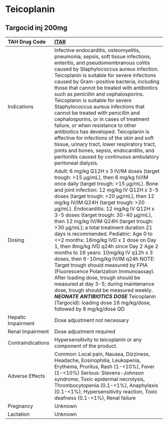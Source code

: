 # Teicoplanin

## Targocid inj 200mg

| TAH Drug Code      | [ITAR](https://www.tahsda.org.tw/drugs/hissearch.php?drug_code=ITAR)                                                                                                                                                                                                                                                                                                                                                                                                                                                                                                                                                                                                                                                                                                                                                                                                                                                                                           |
|:-------------------|:---------------------------------------------------------------------------------------------------------------------------------------------------------------------------------------------------------------------------------------------------------------------------------------------------------------------------------------------------------------------------------------------------------------------------------------------------------------------------------------------------------------------------------------------------------------------------------------------------------------------------------------------------------------------------------------------------------------------------------------------------------------------------------------------------------------------------------------------------------------------------------------------------------------------------------------------------------------|
| Indications        | Infective endocarditis, osteomyelitis, pneumonia, sepsis, soft tissue infections, enteritis, and pseudomembranous colitis caused by Staphylococcus aureus infection. Teicoplanin is suitable for severe infections caused by Gram-positive bacteria, including those that cannot be treated with antibiotics such as penicillin and cephalosporins. Teicoplanin is suitable for severe Staphylococcus aureus infections that cannot be treated with penicillin and cephalosporins, or in cases of treatment failure, or when resistance to other antibiotics has developed. Teicoplanin is effective for infections of the skin and soft tissue, urinary tract, lower respiratory tract, joints and bones, sepsis, endocarditis, and peritonitis caused by continuous ambulatory peritoneal dialysis.                                                                                                                                                          |
| Dosing             | Adult: 6 mg/kg Q12H x 3 IV/IM doses (target trough: >15 μg/mL), then 6 mg/kg IV/IM once daily (target trough: >15 μg/mL). Bone and joint infection: 12 mg/kg IV Q12H x 3-5 doses (target trough: >20 μg/mL), then 12 mg/kg IV/IM Q24H (target trough: >20 μg/mL). Endocarditis: 12 mg/kg IV Q12H x 3-5 doses (target trough: 30-40 μg/mL), then 12 mg/kg IV/IM Q24H (target trough: >30 μg/mL); a total treatment duration 21 days is recommended. Pediatric: Age 0 to <=2 months: 16mg/kg IVD x 1 dose on Day 1, then 8mg/kg IVD q24h since Day 2 Age 2 months to 16 years: 10mg/kg IV q12h x 3 doses, then 6-10mg/kg IV/IM q24h NOTE: Target trough should measured by FPIA (Fluorescence Polarization Immunoassay). After loading dose, trough should be measured at day 3-5; during maintenance dose, trough should be measured weekly. *****NEONATE ANTIBIOTICS DOSE***** Teicoplanin (Targocid): loading dose 16 mg/kg/dose, followed by 8 mg/kg/dose QD |
| Hepatic Impairment | Dose adjustment not necessary                                                                                                                                                                                                                                                                                                                                                                                                                                                                                                                                                                                                                                                                                                                                                                                                                                                                                                                                  |
| Renal Impairment   | Dose adjustment required                                                                                                                                                                                                                                                                                                                                                                                                                                                                                                                                                                                                                                                                                                                                                                                                                                                                                                                                       |
| Contraindications  | Hypersensitivity to teicoplanin or any component of the product.                                                                                                                                                                                                                                                                                                                                                                                                                                                                                                                                                                                                                                                                                                                                                                                                                                                                                               |
| Adverse Effects    | Common: Local pain, Nausea, Dizziness, Headache, Eosinophilia, Leukopenia, Erythema, Pruritus, Rash (1-<10%), Fever (1-<10%) Serious: Stevens-Johnson syndrome, Toxic epidermal necrolysis, Thrombocytopenia (0.1-<1%), Anaphylaxis (0.1-<1%), Hypersensitivity reaction, Toxic deafness (0.1-<1%), Renal failure                                                                                                                                                                                                                                                                                                                                                                                                                                                                                                                                                                                                                                              |
| Pregnancy          | Unknown                                                                                                                                                                                                                                                                                                                                                                                                                                                                                                                                                                                                                                                                                                                                                                                                                                                                                                                                                        |
| Lactation          | Unknown                                                                                                                                                                                                                                                                                                                                                                                                                                                                                                                                                                                                                                                                                                                                                                                                                                                                                                                                                        |

